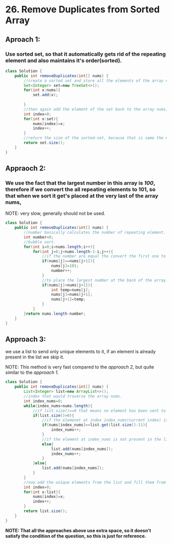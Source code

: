 # 26. Remove Duplicates from Sorted Array

## Aproach 1:  

### Use sorted set, so that it automatically gets rid of the repeating element and also maintains it's order(sorted).

```java
class Solution {
    public int removeDuplicates(int[] nums) {
        //create a sorted set and store all the elements of the array nums.
        Set<Integer> set=new TreeSet<>();
        for(int x:nums){
            set.add(x);
            
        }
        //then again add the element of the set back to the array nums, but this time only unique sorted elements will be added.
        int index=0;
        for(int x:set){
            nums[index]=x;
            index++;
        }
        //return the size of the sorted-set, because that is same the number as, the number of unique element.
        return set.size();
    }
}
```

## Appraoch 2: 

### We use the fact that the largest number in this array is *100*, therefore if we convert the all repeating elements to 101, so that when we sort it get's placed at the very last of the array nums,



NOTE: very slow, generally should not be used.

```java
class Solution {
    public int removeDuplicates(int[] nums) {
        //number basically calculates the number of repeating element.
        int number=0;
        //bubble sort.
        for(int i=0;i<nums.length;i++){
            for(int j=0;j<nums.length-1-i;j++){
                //if the number are equal the convert the first one to 101.
                if(nums[j]==nums[j+1]){
                    nums[j]=101;
                    number++;    
                }
                //to place the largest number at the back of the array.
                if(nums[j]>nums[j+1]){
                    int temp=nums[j];
                    nums[j]=nums[j+1];
                    nums[j+1]=temp;
                }
            }
        }return nums.length-number;
    }
}
```

## Approach 3: 

we use a list to send only unique elements to it, if an element is already present in the list we skip it.

NOTE: This method is very fast compared to the *approach 2*,  but quite similar to the *approach 1.*

```java
class Solution {
    public int removeDuplicates(int[] nums) {
        List<Integer> list=new ArrayList<>();
        //index that would traverse the array nums.
        int index_nums=0;
        while(index_nums<nums.length){
            //if list.size()==0 that means no element has been sent to the list, so we just add a number to it, 
            if(list.size()>0){
                //if the elemenet at index index_nums(current index) is same as the last element in the list, that means that it is the repeated element, we skip that element and move to the other element.
                if(nums[index_nums]==list.get(list.size()-1)){
                    index_nums++;
                }
                //if the element at index_nums is not present in the list then add the number to the list and increase the index.
                else{
                    list.add(nums[index_nums]);
                    index_nums++;
                }
            }else{
                list.add(nums[index_nums]);
            }
        }
        //now add the unique elements from the list and fill them from the left most index and then return that part.
        int index=0;
        for(int x:list){
            nums[index]=x;
            index++;
        }
        return list.size();
    }
}
```


**NOTE: That all the approaches above use extra space, so it doesn't satisfy the condition of the question, so this is just for reference.**
